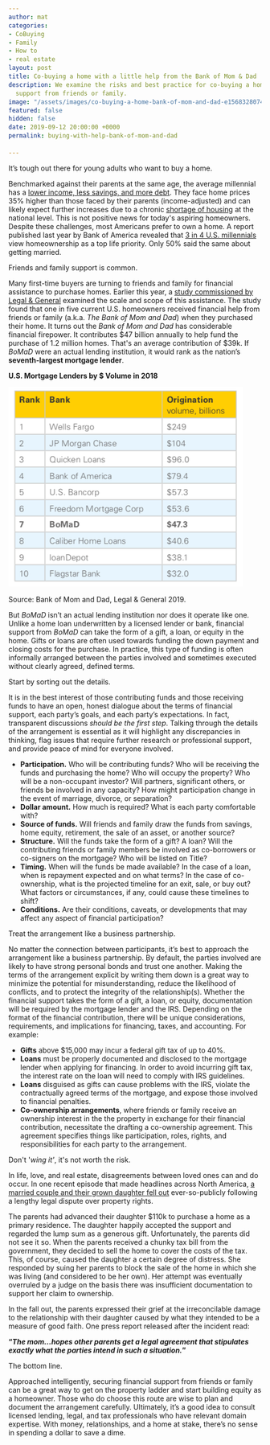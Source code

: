 ```yaml
---
author: mat
categories:
- CoBuying
- Family
- How to
- real estate
layout: post
title: Co-buying a home with a little help from the Bank of Mom & Dad
description: We examine the risks and best practice for co-buying a home with financial
  support from friends or family.
image: "/assets/images/co-buying-a-home-bank-of-mom-and-dad-e1568328074673.jpeg"
featured: false
hidden: false
date: 2019-09-12 20:00:00 +0000
permalink: buying-with-help-bank-of-mom-and-dad

---
```

It’s tough out there for young adults who want to buy a home.

Benchmarked against their parents at the same age, the average millennial has a [lower income, less savings, and more debt](https://www.federalreserve.gov/econres/feds/files/2018080pap.pdf). They face home prices 35% higher than those faced by their parents (income-adjusted) and can likely expect further increases due to a chronic [shortage of housing](http://www.freddiemac.com/research/insight/20181205_major_challenge_to_u.s._housing_supply.page) at the national level. This is not positive news for today's aspiring homeowners. Despite these challenges, most Americans prefer to own a home. A report published last year by Bank of America revealed that [3 in 4 U.S. millennials](https://info.bankofamerica.com/assets/pdfs/BofA_2018_HBIR.pdf) view homeownership as a top life priority. Only 50% said the same about getting married.

Friends and family support is common.

Many first-time buyers are turning to friends and family for financial assistance to purchase homes. Earlier this year, a [study commissioned by Legal & General](https://www.legalandgeneralgroup.com/media-centre/press-releases/new-study-ranks-the-bank-of-mom-and-dad-7th-largest-housing-lender-in-the-us-in-2018/) examined the scale and scope of this assistance. The study found that one in five current U.S. homeowners received financial help from friends or family (a.k.a. _The Bank of Mom and Dad_) when they purchased their home. It turns out the _Bank of Mom and Dad_ has considerable financial firepower. It contributes $47 billion annually to help fund the purchase of 1.2 million homes. That's an average contribution of $39k. If _BoMaD_ were an actual lending institution, it would rank as the nation’s **seventh-largest mortgage lender**.

**U.S. Mortgage Lenders by $ Volume in 2018**

![](/assets/images/bank-of-mom-and-dad-mortgage-lending.png)

Source: Bank of Mom and Dad, Legal & General 2019.

But _BoMaD_ isn’t an actual lending institution nor does it operate like one. Unlike a home loan underwritten by a licensed lender or bank, financial support from _BoMaD_ can take the form of a gift, a loan, or equity in the home. Gifts or loans are often used towards funding the down payment and closing costs for the purchase. In practice, this type of funding is often informally arranged between the parties involved and sometimes executed without clearly agreed, defined terms.

Start by sorting out the details.

It is in the best interest of those contributing funds and those receiving funds to have an open, honest dialogue about the terms of financial support, each party’s goals, and each party’s expectations. In fact, transparent discussions _should be the first step_. Talking through the details of the arrangement is essential as it will highlight any discrepancies in thinking, flag issues that require further research or professional support, and provide peace of mind for everyone involved.

* **Participation.** Who will be contributing funds? Who will be receiving the funds and purchasing the home? Who will occupy the property? Who will be a non-occupant investor? Will partners, significant others, or friends be involved in any capacity? How might participation change in the event of marriage, divorce, or separation?
* **Dollar amount.** How much is required? What is each party comfortable with?
* **Source of funds.** Will friends and family draw the funds from savings, home equity, retirement, the sale of an asset, or another source?
* **Structure.** Will the funds take the form of a gift? A loan? Will the contributing friends or family members be involved as co-borrowers or co-signers on the mortgage? Who will be listed on Title?
* **Timing.** When will the funds be made available? In the case of a loan, when is repayment expected and on what terms? In the case of co-ownership, what is the projected timeline for an exit, sale, or buy out? What factors or circumstances, if any, could cause these timelines to shift?
* **Conditions.** Are their conditions, caveats, or developments that may affect any aspect of financial participation?

Treat the arrangement like a business partnership.

No matter the connection between participants, it’s best to approach the arrangement like a business partnership. By default, the parties involved are likely to have strong personal bonds and trust one another. Making the terms of the arrangement explicit by writing them down is a great way to minimize the potential for misunderstanding, reduce the likelihood of conflicts, and to protect the integrity of the relationship(s). Whether the financial support takes the form of a gift, a loan, or equity, documentation will be required by the mortgage lender and the IRS. Depending on the format of the financial contribution, there will be unique considerations, requirements, and implications for financing, taxes, and accounting. For example:

* **Gifts** above $15,000 may incur a federal gift tax of up to 40%.
* **Loans** must be properly documented and disclosed to the mortgage lender when applying for financing. In order to avoid incurring gift tax, the interest rate on the loan will need to comply with IRS guidelines.
* **Loans** disguised as gifts can cause problems with the IRS, violate the contractually agreed terms of the mortgage, and expose those involved to financial penalties.
* **Co-ownership arrangements**, where friends or family receive an ownership interest in the the property in exchange for their financial contribution, necessitate the drafting a co-ownership agreement. This agreement specifies things like participation, roles, rights, and responsibilities for each party to the arrangement.

Don't '_wing it'_, it's not worth the risk.

In life, love, and real estate, disagreements between loved ones can and do occur. In one recent episode that made headlines across North America, [a married couple and their grown daughter fell out](https://vancouversun.com/news/local-news/judge-sides-with-vancouver-island-parents-in-110000-property-dispute-with-daughter) ever-so-publicly following a lengthy legal dispute over property rights.

The parents had advanced their daughter $110k to purchase a home as a primary residence. The daughter happily accepted the support and regarded the lump sum as a generous gift. Unfortunately, the parents did not see it so. When the parents received a chunky tax bill from the government, they decided to sell the home to cover the costs of the tax. This, of course, caused the daughter a certain degree of distress. She responded by suing her parents to block the sale of the home in which she was living (and considered to be her own). Her attempt was eventually overruled by a judge on the basis there was insufficient documentation to support her claim to ownership.

In the fall out, the parents expressed their grief at the irreconcilable damage to the relationship with their daughter caused by what they intended to be a measure of good faith. One press report released after the incident read:

**“_The mom...hopes other parents get a legal agreement that stipulates exactly what the parties intend in such a situation._”**

The bottom line.

Approached intelligently, securing financial support from friends or family can be a great way to get on the property ladder and start building equity as a homeowner. Those who do choose this route are wise to plan and document the arrangement carefully. Ultimately, it’s a good idea to consult licensed lending, legal, and tax professionals who have relevant domain expertise. With money, relationships, and a home at stake, there’s no sense in spending a dollar to save a dime.